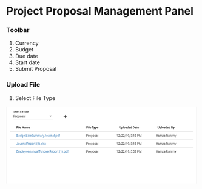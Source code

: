 # Project Proposal Management Panel

### Toolbar

1. Currency
2. Budget
3. Due date 
4. Start date
5. Submit Proposal 

### Upload File 

1. Select File Type

![](../.gitbook/assets/image%20%2817%29.png)

